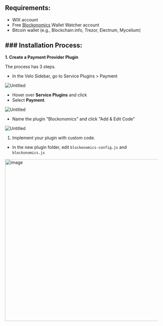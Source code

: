 ## Requirements:

- WIX account
- Free [Blockonomics](https://www.blockonomics.co/) Wallet Watcher account
- Bitcoin wallet (e.g., Blockchain.info, Trezor, Electrum, Mycelium)


## ### Installation Process:

**1. Create a Payment Provider Plugin**

The process has 3 steps.

- In the Velo Sidebar, go to Service Plugins > Payment

![Untitled](https://prod-files-secure.s3.us-west-2.amazonaws.com/dc841098-8d1c-4a70-80fe-a321317cdc44/6f36c3f3-c52d-4d39-931a-f515669c82de/Untitled.png)

- Hover over **Service Plugins** and click
- Select **Payment**.

![Untitled](https://prod-files-secure.s3.us-west-2.amazonaws.com/dc841098-8d1c-4a70-80fe-a321317cdc44/6a25add6-5a33-4b6b-b809-96de61eb8e04/Untitled.png)

- Name the plugin "Blockonomics" and click "Add & Edit Code”

![Untitled](https://prod-files-secure.s3.us-west-2.amazonaws.com/dc841098-8d1c-4a70-80fe-a321317cdc44/0fac7008-653b-432e-b354-1fa8db0bc865/Untitled.png)

1. Implement your plugin with custom code.
- In the new plugin folder, edit `blockonomics-config.js` and `blockonomics.js`
<img width="532" alt="image" src="https://github.com/user-attachments/assets/9ceb7686-5ed4-443f-95ca-bbac92ce1438">
